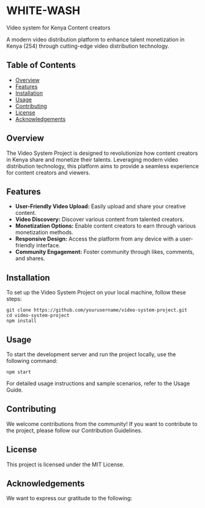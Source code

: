 # WHITE-WASH
 Video system for Kenya Content creators

A modern video distribution platform to enhance talent monetization in Kenya (254) through cutting-edge video distribution technology.

## Table of Contents

- [Overview](#overview)
- [Features](#features)
- [Installation](#installation)
- [Usage](#usage)
- [Contributing](#contributing)
- [License](#license)
- [Acknowledgements](#acknowledgements)

## Overview

The Video System Project is designed to revolutionize how content creators in Kenya share and monetize their talents. Leveraging modern video distribution technology, this platform aims to provide a seamless experience for content creators and viewers.

## Features

- **User-Friendly Video Upload:** Easily upload and share your creative content.
- **Video Discovery:** Discover various content from talented creators.
- **Monetization Options:** Enable content creators to earn through various monetization methods.
- **Responsive Design:** Access the platform from any device with a user-friendly interface.
- **Community Engagement:** Foster community through likes, comments, and shares.

## Installation

To set up the Video System Project on your local machine, follow these steps:

```
git clone https://github.com/yourusername/video-system-project.git
cd video-system-project
npm install
```
## Usage

To start the development server and run the project locally, use the following command:
```
npm start
```
For detailed usage instructions and sample scenarios, refer to the Usage Guide.

## Contributing

We welcome contributions from the community! If you want to contribute to the project, please follow our Contribution Guidelines.

## License

This project is licensed under the MIT License.

## Acknowledgements

We want to express our gratitude to the following:
